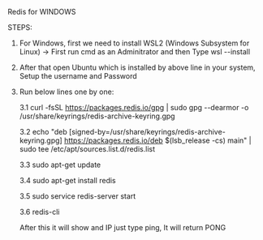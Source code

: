 Redis for WINDOWS

STEPS:
1. For Windows, first we need to install WSL2 (Windows Subsystem for Linux)
    -> First run cmd as an Adminitrator and then Type wsl --install
2. After that open Ubuntu which is installed by above line in your system, Setup the username and Password
3. Run below lines one by one:
		
   3.1 curl -fsSL https://packages.redis.io/gpg | sudo gpg --dearmor -o /usr/share/keyrings/redis-archive-keyring.gpg
   
   3.2 echo "deb [signed-by=/usr/share/keyrings/redis-archive-keyring.gpg] https://packages.redis.io/deb $(lsb_release -cs) main" | sudo tee /etc/apt/sources.list.d/redis.list
   
   3.3 sudo apt-get update
   
   3.4 sudo apt-get install redis
   
   3.5 sudo service redis-server start
   
   3.6 redis-cli
   
   After this it will show and IP just type ping, It will return PONG

